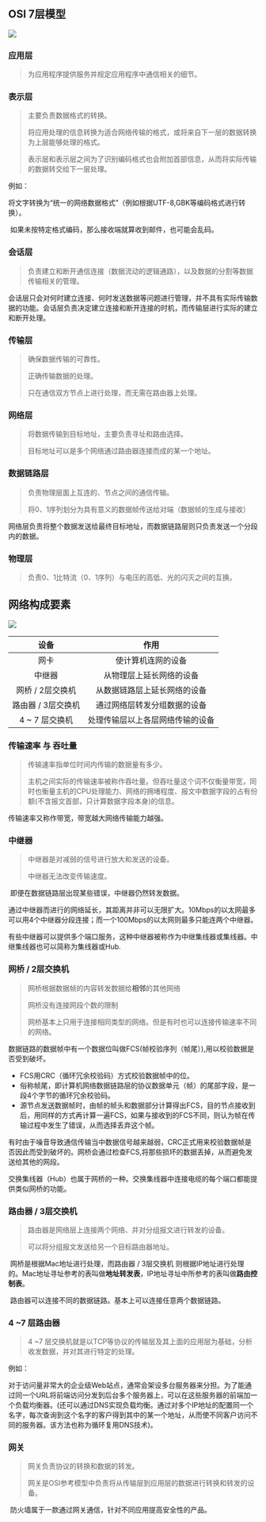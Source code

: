 ## OSI 7层模型

![](C:\Users\deling\Desktop\OSI七层\OSI七层1.png)

### 应用层

> 为应用程序提供服务并规定应用程序中通信相关的细节。

### 表示层

> 主要负责数据格式的转换。
>
> 将应用处理的信息转换为适合网络传输的格式，或将来自下一层的数据转换为上层能够处理的格式。
>
> 表示层和表示层之间为了识别编码格式也会附加首部信息，从而将实际传输的数据转交给下一层处理。

例如：

​		将文字转换为“统一的网络数据格式”（例如根据UTF-8,GBK等编码格式进行转换）。

​		如果未按特定格式编码，那么接收端就算收到邮件，也可能会乱码。

### 会话层

> 负责建立和断开通信连接（数据流动的逻辑通路），以及数据的分割等数据传输相关的管理。

​		会话层只会对何时建立连接、何时发送数据等问题进行管理，并不具有实际传输数据的功能。会话层负责决定建立连接和断开连接的时机，而传输层进行实际的建立和断开处理。

### 传输层

> 确保数据传输的可靠性。
>
> 正确传输数据的处理。
>
> 只在通信双方节点上进行处理，而无需在路由器上处理。

### 网络层

> 将数据传输到目标地址，主要负责寻址和路由选择。
>
> 目标地址可以是多个网络通过路由器连接而成的某一个地址。

### 数据链路层

> 负责物理层面上互连的、节点之间的通信传输。
>
> 将0、1序列划分为具有意义的数据帧传送给对端（数据帧的生成与接收）

​		网络层负责将整个数据发送给最终目标地址，而数据链路层则只负责发送一个分段内的数据。

### 物理层

> 负责0、1比特流（0、1序列）与电压的高低、光的闪灭之间的互换。

## 网络构成要素

![](C:\Users\deling\Desktop\OSI七层\网络构成要素.png)

|        设备        |               作用               |
| :----------------: | :------------------------------: |
|        网卡        |        使计算机连网的设备        |
|       中继器       |     从物理层上延长网络的设备     |
|  网桥 / 2层交换机  |   从数据链路层上延长网络的设备   |
| 路由器 / 3层交换机 |   通过网络层转发分组数据的设备   |
|   4 ~ 7 层交换机   | 处理传输层以上各层网络传输的设备 |

### 传输速率 与 吞吐量

> 传输速率指单位时间内传输的数据量有多少。
>
> 主机之间实际的传输速率被称作吞吐量。但吞吐量这个词不仅衡量带宽，同时也衡量主机的CPU处理能力、网络的拥堵程度、报文中数据字段的占有份额(不含报文首部，只计算数据字段本身)的信息。

传输速率又称作带宽，带宽越大网络传输能力越强。

### 中继器

> 中继器是对减弱的信号进行放大和发送的设备。
>
> 中继器无法改变传输速度。
>

​		即便在数据链路层出现某些错误，中继器仍然转发数据。

​		通过中继器而进行的网络延长，其距离并非可以无限扩大。10Mbps的以太网最多可以用4个中继器分段连接；而一个100Mbps的以太网则最多只能连两个中继器。

​		有些中继器可以提供多个端口服务，这种中继器被称作为中继集线器或集线器。中继集线器也可以简称为集线器或Hub.

### 网桥 / 2层交换机

> 网桥根据数据帧的内容转发数据给**相邻**的其他网络
>
> 网桥没有连接网段个数的限制
>
> 网桥基本上只用于连接相同类型的网络。但是有时也可以连接传输速率不同的网络。

数据链路的数据帧中有一个数据位叫做FCS(帧校验序列（帧尾）),用以校验数据是否受到破坏。

* FCS用CRC（循环冗余校验码）方式校验数据帧中的位。
* 俗称帧尾，即计算机网络数据链路层的协议数据单元（帧）的尾部字段，是一段4个字节的循环冗余校验码。
* 源节点发送数据帧时，由帧的帧头和数据部分计算得出FCS，目的节点接收到后，用同样的方式再计算一遍FCS，如果与接收到的FCS不同，则认为帧在传输过程中发生了错误，从而选择丢弃这个帧。

​		有时由于噪音导致通信传输当中数据信号越来越弱，CRC正式用来校验数据帧是否因此而受到破坏的。网桥会通过检查FCS,将那些损坏的数据丢掉，从而避免发送给其他的网段。

​		交换集线器（Hub）也属于网桥的一种。交换集线器中连接电缆的每个端口都能提供类似网桥的功能。

### 路由器 / 3层交换机

> 路由器是网络层上连接两个网络、并对分组报文进行转发的设备。
>
> 可以将分组报文发送给另一个目标路由器地址。

​		网桥是根据Mac地址进行处理，而路由器 / 3层交换机 则根据IP地址进行处理的。Mac地址寻址参考的表叫做**地址转发表**，IP地址寻址中所参考的表叫做**路由控制表**。

​		路由器可以连接不同的数据链路。基本上可以连接任意两个数据链路。

### 4 ~7 层路由器

> 4 ~7 层交换机就是以TCP等协议的传输层及其上面的应用层为基础，分析收发数据，并对其进行特定的处理。

例如：

​	对于访问量非常大的企业级Web站点，通常会架设多台服务器来分担。为了能通过同一个URL将前端访问分发到后台多个服务器上，可以在这些服务器的前端加一个负载均衡器。(还可以通过DNS实现负载均衡。通过对多个IP地址的配置同一个名字，每次查询到这个名字的客户得到其中的某一个地址，从而使不同客户访问不同的服务器。该方法也称为循环复用DNS技术)。

### 网关

> 网关负责协议的转换和数据的转发。
>
> 网关是OSI参考模型中负责将从传输层到应用层的数据进行转换和转发的设备。

​		防火墙属于一款通过网关通信，针对不同应用提高安全性的产品。



